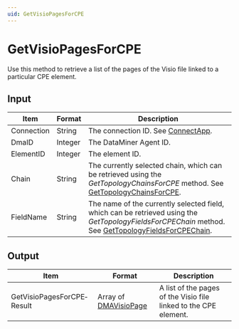 ```yaml
---
uid: GetVisioPagesForCPE
---
```


# GetVisioPagesForCPE

Use this method to retrieve a list of the pages of the Visio file linked to a particular CPE element.

## Input

| Item | Format | Description |
|--|--|--|
| Connection | String | The connection ID. See [ConnectApp](xref:ConnectApp). |
| DmaID | Integer | The DataMiner Agent ID. |
| ElementID | Integer | The element ID. |
| Chain | String | The currently selected chain, which can be retrieved using the *GetTopologyChainsForCPE* method. See [GetTopologyChainsForCPE](xref:GetTopologyChainsForCPE). |
| FieldName | String | The name of the currently selected field, which can be retrieved using the *GetTopologyFieldsForCPEChain* method. See [GetTopologyFieldsForCPEChain](xref:GetTopologyFieldsForCPEChain). |

## Output

| Item | Format | Description |
|--|--|--|
| GetVisioPagesForCPE­Result | Array of [DMAVisioPage](xref:DMAVisioPage) | A list of the pages of the Visio file linked to the CPE element. |
